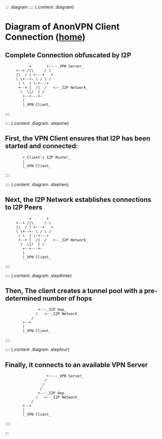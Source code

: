 ::: .diagram
:::: {.content .diagram}

Diagram of AnonVPN Client Connection ([home](/))
================================================

Complete Connection obfuscated by I2P
-------------------------------------

              -+       +----_VPN Server_
         +--+ /|\     / \
         |\  / | +---+   +
         \ \+--+- \ / \ /
          | \  | \-+---+
          +--+ |  /|  /   <--_I2P Network_
           \  \|/  | /
            +--+---+-
            |
            |_VPN Client_

::::

:::: {.content .diagram .stepone}

First, the VPN Client ensures that I2P has been started and connected:
----------------------------------------------------------------------

            +_Client's I2P Router_
            |
            |_VPN Client_

::::

:::: {.content .diagram .steptwo}

Next, the I2P Network establishes connections to I2P Peers
----------------------------------------------------------

              -+       +
         +--+ /|\     / \
         |\  / | +---+   +
         \ \+--+- \ / \ /
          | \  | \-+---+
          +--+ |  /|  /   <--_I2P Network_
           \  \|/  | /
            +--+---+-
            |
            |_VPN Client_

::::

:::: {.content .diagram .stepthree}

Then, The client creates a tunnel pool with a pre-determined number of hops
---------------------------------------------------------------------------

                   +---_I2P Hop_
                  /   <--_I2P Network_
                /
            +--+
            |
            |_VPN Client_

::::

:::: {.content .diagram .stepfour}

Finally, it connects to an available VPN Server
-----------------------------------------------

                       +----_VPN Server_
                      /
                     /
                    /
                   +---_I2P Hop_
                  /   <--_I2P Network_
                /
            +--+
            |
            |_VPN Client_

::::

:::
